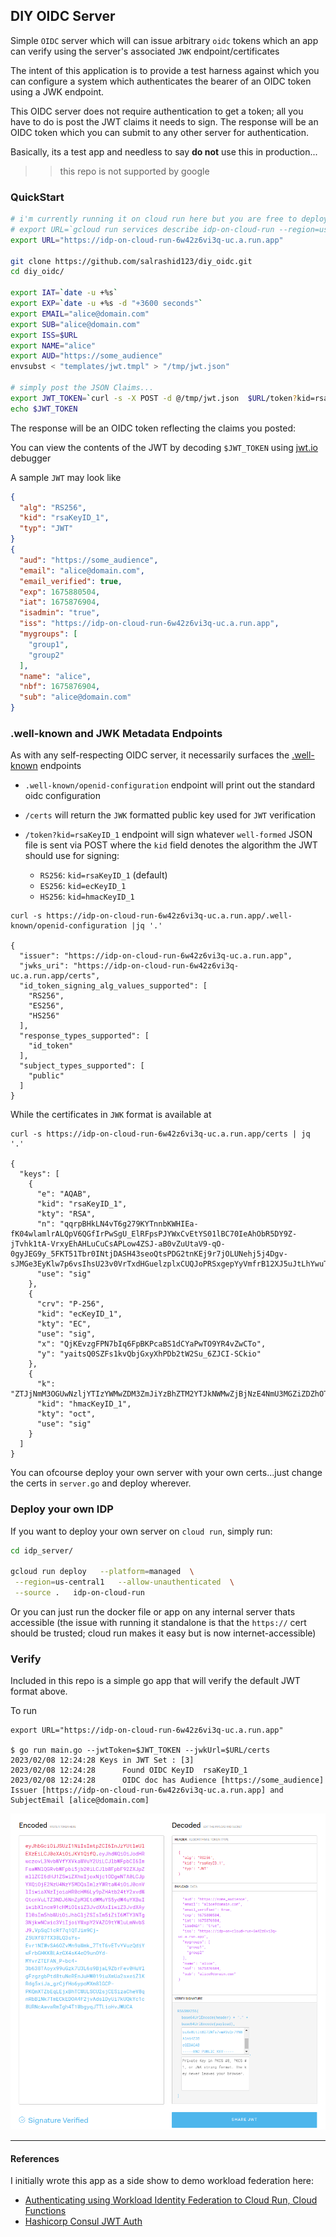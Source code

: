 
## DIY OIDC Server 

Simple `OIDC` server which will can issue arbitrary `oidc` tokens which an app can verify using the server's associated `JWK` endpoint/certificates

The intent of this application is to provide a test harness against which you can configure a system which authenticates the bearer of an OIDC token using a JWK endpoint.

This OIDC server does not require authentication to get a token; all you have to do is post the JWT claims it needs to sign.  The response will be an OIDC token which you can submit to any other server for authentication.

Basically, its a test app and needless to say **do not** use this in production...

>> this repo is not supported by google

### QuickStart

```bash
# i'm currently running it on cloud run here but you are free to deploy it on your own (see steps later on in the article)
# export URL=`gcloud run services describe idp-on-cloud-run --region=us-central1 --format="value(status.url)"`
export URL="https://idp-on-cloud-run-6w42z6vi3q-uc.a.run.app"

git clone https://github.com/salrashid123/diy_oidc.git
cd diy_oidc/

export IAT=`date -u +%s`
export EXP=`date -u +%s -d "+3600 seconds"`
export EMAIL="alice@domain.com"
export SUB="alice@domain.com"
export ISS=$URL
export NAME="alice"
export AUD="https://some_audience"
envsubst < "templates/jwt.tmpl" > "/tmp/jwt.json"

# simply post the JSON Claims...
export JWT_TOKEN=`curl -s -X POST -d @/tmp/jwt.json  $URL/token?kid=rsaKeyID_1`
echo $JWT_TOKEN
```

The response will be an OIDC token reflecting the claims you posted:

You can view the contents of the JWT by decoding `$JWT_TOKEN` using [jwt.io](jwt.io) debugger

A sample `JWT` may look like

```json
{
  "alg": "RS256",
  "kid": "rsaKeyID_1",
  "typ": "JWT"
}
{
  "aud": "https://some_audience",
  "email": "alice@domain.com",
  "email_verified": true,
  "exp": 1675880504,
  "iat": 1675876904,
  "isadmin": "true",
  "iss": "https://idp-on-cloud-run-6w42z6vi3q-uc.a.run.app",
  "mygroups": [
    "group1",
    "group2"
  ],
  "name": "alice",
  "nbf": 1675876904,
  "sub": "alice@domain.com"
}
```

### .well-known and JWK Metadata Endpoints

As with any self-respecting OIDC server, it necessarily surfaces the [.well-known](https://www.rfc-editor.org/rfc/rfc8414.html) endpoints

- `.well-known/openid-configuration` endpoint will print out the standard oidc configuration 

- `/certs` will return the `JWK` formatted public key used for `JWT` verification

- `/token?kid=rsaKeyID_1` endpoint will sign whatever `well-formed` JSON file is sent via POST
   where the `kid` field denotes the algorithm the JWT should use for signing: 
   - `RS256`: `kid=rsaKeyID_1` (default)
   - `ES256`: `kid=ecKeyID_1`
   - `HS256`: `kid=hmacKeyID_1`

```
curl -s https://idp-on-cloud-run-6w42z6vi3q-uc.a.run.app/.well-known/openid-configuration |jq '.'

{
  "issuer": "https://idp-on-cloud-run-6w42z6vi3q-uc.a.run.app",
  "jwks_uri": "https://idp-on-cloud-run-6w42z6vi3q-uc.a.run.app/certs",
  "id_token_signing_alg_values_supported": [
    "RS256",
    "ES256",
    "HS256"
  ],
  "response_types_supported": [
    "id_token"
  ],
  "subject_types_supported": [
    "public"
  ]
}
```

While the certificates in `JWK` format is available at

```
curl -s https://idp-on-cloud-run-6w42z6vi3q-uc.a.run.app/certs | jq '.'

{
  "keys": [
    {
      "e": "AQAB",
      "kid": "rsaKeyID_1",
      "kty": "RSA",
      "n": "qqrpBHkLN4vT6g279KYTnnbKWHIEa-fK04wlamlrALQpV6QGfIrPwSgU_ElRFpsPJYWxCvEtYS01lBC70IeAhObR5DY9Z-jTvhk1tA-VrxyEhAHLuCuCsAPLow4ZSJ-aB0vZuUtaV9-qO-0gyJEG9y_5FKT51Tbr0INtjDASH43seoQtsPDG2tnKEj9r7jOLUNehj5j4Dgv-sJMGe3EyKlw7p6vsIhsU23v0VrTxdHGuelzplxCUQJoPRSxgepYyVmfrB12XJ5uJtLhYwuTbFb3BIUyswBtxtGcigvk_ftkuSQjubiXe8UtltBI7INfs7vmAVuQr7YN8Alni4Z3BeQ",
      "use": "sig"
    },
    {
      "crv": "P-256",
      "kid": "ecKeyID_1",
      "kty": "EC",
      "use": "sig",
      "x": "QjKEvzgFPN7bIq6FpBKPcaBS1dCYaPwTO9YR4vZwCTo",
      "y": "yaitsQ0SZFs1kvQbjGxyXhPDb2tW2Su_6ZJCI-SCkio"
    },
    {
      "k": "ZTJjNmM3OGUwNzljYTIzYWMwZDM3ZmJiYzBhZTM2YTJkNWMwZjBjNzE4NmU3MGZiZDZhOTY0ZTYwNDQ0YTBkZQ",
      "kid": "hmacKeyID_1",
      "kty": "oct",
      "use": "sig"
    }
  ]
}

```

You can ofcourse deploy your own server with your own certs...just change the certs in `server.go` and deploy wherever.

### Deploy your own IDP

If you want to deploy your own server on `cloud run`, simply run:

```bash
cd idp_server/

gcloud run deploy   --platform=managed  \
 --region=us-central1   --allow-unauthenticated  \
 --source .   idp-on-cloud-run
 ```

Or you can just run the docker file or app on any internal server thats accessible (the issue with running it standalone is that the `https://` cert should be trusted; cloud run makes it easy but is now internet-accessible)


### Verify

Included in this repo is a simple go app that will verify the default JWT format above.

To run

```log
export URL="https://idp-on-cloud-run-6w42z6vi3q-uc.a.run.app"

$ go run main.go --jwtToken=$JWT_TOKEN --jwkUrl=$URL/certs
2023/02/08 12:24:28 Keys in JWT Set : [3]
2023/02/08 12:24:28      Found OIDC KeyID  rsaKeyID_1
2023/02/08 12:24:28      OIDC doc has Audience [https://some_audience]   Issuer [https://idp-on-cloud-run-6w42z6vi3q-uc.a.run.app] and SubjectEmail [alice@domain.com]
```

![images/verify.png](images/verify.png)

---

#### References

I initially wrote this app as a side show to demo workload federation here:

* [Authenticating using Workload Identity Federation to Cloud Run, Cloud Functions](https://github.com/salrashid123/workload_federation_cloudrun_gcf#1--fake-oidc-server)
* [Hashicorp Consul JWT Auth](https://github.com/salrashid123/consul_jwt_auth#quickstart)
